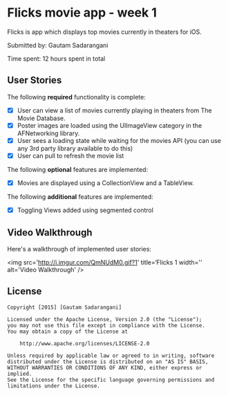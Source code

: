 # Flicks movie app - week 1

Flicks is app which displays top movies currently in theaters for iOS.

Submitted by: Gautam Sadarangani

Time spent: 12 hours spent in total

## User Stories

The following **required** functionality is complete:
* [x] User can view a list of movies currently playing in theaters from The Movie Database.
* [x] Poster images are loaded using the UIImageView category in the AFNetworking library.
* [x] User sees a loading state while waiting for the movies API (you can use any 3rd party library available to do this)
* [x] User can pull to refresh the movie list

The following **optional** features are implemented:
* [x] Movies are displayed using a CollectionView and a TableView.

The following **additional** features are implemented:

- [x] Toggling Views added using segmented control


## Video Walkthrough 

Here's a walkthrough of implemented user stories:

<img src='http://i.imgur.com/QmNUdM0.gif?1' title=‘Flicks 1 width='' alt='Video Walkthrough' />

## License

    Copyright [2015] [Gautam Sadarangani]

    Licensed under the Apache License, Version 2.0 (the "License");
    you may not use this file except in compliance with the License.
    You may obtain a copy of the License at

        http://www.apache.org/licenses/LICENSE-2.0

    Unless required by applicable law or agreed to in writing, software
    distributed under the License is distributed on an "AS IS" BASIS,
    WITHOUT WARRANTIES OR CONDITIONS OF ANY KIND, either express or implied.
    See the License for the specific language governing permissions and
    limitations under the License.
